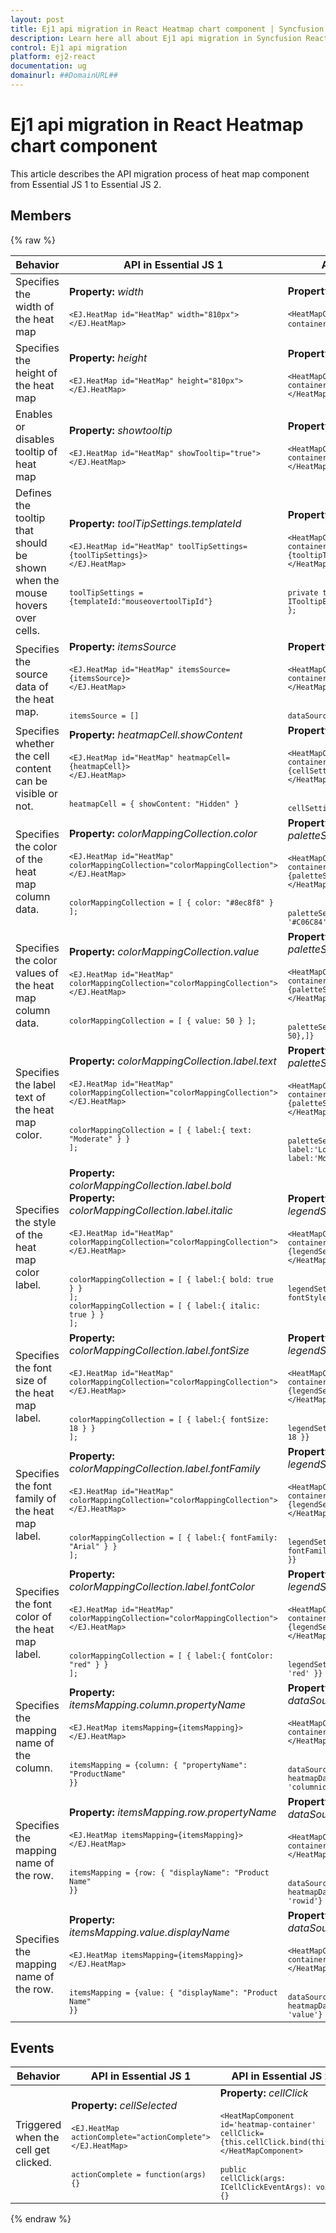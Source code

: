 ```yaml
---
layout: post
title: Ej1 api migration in React Heatmap chart component | Syncfusion
description: Learn here all about Ej1 api migration in Syncfusion React Heatmap chart component of Syncfusion Essential JS 2 and more.
control: Ej1 api migration 
platform: ej2-react
documentation: ug
domainurl: ##DomainURL##
---
```


# Ej1 api migration in React Heatmap chart component

This article describes the API migration process of heat map component from Essential JS 1 to Essential JS 2.

## Members

{% raw %}

| **Behavior** | **API in Essential JS 1** | **API in Essential JS 2** |
| --- | --- | --- |
| Specifies the width of the heat map | **Property:**  *width*<br/><br/><code>`<EJ.HeatMap id="HeatMap" width="810px">`<br/>`</EJ.HeatMap>`</code>| **Property:**  *width*<br/><br/><code>`<HeatMapComponent id='heatmap-container' width={'300px'}>`</HeatMapComponent>`</code>|
| Specifies the height of the heat map| **Property:**  *height*<br/><br/><code>`<EJ.HeatMap id="HeatMap" height="810px">`<br/>`</EJ.HeatMap>`</code>| **Property:**  *height*<br/><br/><code>`<HeatMapComponent id='heatmap-container' height={'300px'}>`<br/>`</HeatMapComponent>`</code>|
| Enables or disables tooltip of heat map| **Property:**  *showtooltip*<br/><br/><code>`<EJ.HeatMap id="HeatMap" showTooltip="true">`<br/>`</EJ.HeatMap>`</code>| **Property:**  *showTooltip*<br/><br/><code>`<HeatMapComponent id='heatmap-container' showTooltip = { true }>`<br/>`</HeatMapComponent>`</code>|
| Defines the tooltip that should be shown when the mouse hovers over cells.| **Property:**  *toolTipSettings.templateId*<br/><br/><code>`<EJ.HeatMap id="HeatMap" toolTipSettings={toolTipSettings}>`<br/>`</EJ.HeatMap>`<br> <br><code>toolTipSettings = {templateId:"mouseovertoolTipId"}</code>|**Property:**  *tooltipRender*<br/><br/><code>`<HeatMapComponent id='heatmap-container' tooltipRender={tooltipTemplate}>`<br/>`</HeatMapComponent>`<br> <br><code>private tooltipTemplate(args: ITooltipEventArgs): void { };</code>|
| Specifies the source data of the heat map.| **Property:**  *itemsSource*<br/><br/><code>`<EJ.HeatMap id="HeatMap" itemsSource={itemsSource}>`<br/>`</EJ.HeatMap>`<br> <br><code>itemsSource = []</code>| **Property:**  *dataSource*<br/><br/><code>`<HeatMapComponent id='heatmap-container' dataSource={dataSource}>`<br>`</HeatMapComponent>`<br> <br><code>dataSource = []</code>|
| Specifies whether the cell content can be visible or not.| **Property:**  *heatmapCell.showContent*<br/><br/><code>`<EJ.HeatMap id="HeatMap" heatmapCell={heatmapCell}>`<br/>`</EJ.HeatMap>`<br> <br><code>heatmapCell = { showContent: "Hidden" }</code>| **Property:**  *cellSettings.showLabel* <br><br><code>`<HeatMapComponent id='heatmap-container' cellSettings={cellSettings}>`<br>`</HeatMapComponent>`<br> <br><code>cellSettings = {showLabel: false}</code>|
| Specifies the color of the heat map column data.| **Property:**  *colorMappingCollection.color*<br/><br/><code>`<EJ.HeatMap id="HeatMap" colorMappingCollection="colorMappingCollection">`<br>`</EJ.HeatMap>`<br> <br><code>colorMappingCollection = [ { color: "#8ec8f8" } ];</code>| **Property:**  *paletteSettings.palette.color*<br/><br/><code>`<HeatMapComponent id='heatmap-container' paletteSettings={paletteSettings}>`<br>`</HeatMapComponent>`<br> <br><code>paletteSettings = {palette: [{ color: '#C06C84'},]}</code>|
| Specifies the color values of the heat map column data.| **Property:**  *colorMappingCollection.value*<br/><br/><code>`<EJ.HeatMap id="HeatMap" colorMappingCollection="colorMappingCollection">`<br>`</EJ.HeatMap>`<br> <br><code>colorMappingCollection = [ { value: 50 } ];</code>| **Property:**  *paletteSettings.palette.value*<br/><br/><code>`<HeatMapComponent id='heatmap-container' paletteSettings={paletteSettings}>`<br>`</HeatMapComponent>`<br> <br><code>paletteSettings = {palette: [{ value: 50},]}</code>|
| Specifies the label text of the heat map color.| **Property:**  *colorMappingCollection.label.text*<br/><br/><code>`<EJ.HeatMap id="HeatMap" colorMappingCollection="colorMappingCollection">`<br>`</EJ.HeatMap>`<br> <br><code>colorMappingCollection = [ { label:{ text: "Moderate" } } ];</code>| **Property:**  *paletteSettings.palette.label*<br/><br/><code>`<HeatMapComponent id='heatmap-container' paletteSettings={paletteSettings}>`<br>`</HeatMapComponent>`<br> <br><code>paletteSettings = {palette: [{ label:'Low' },{ label:'Moderate' }]}</code>|
| Specifies the style of the heat map color label.| **Property:**  *colorMappingCollection.label.bold* **Property:**  *colorMappingCollection.label.italic*<br/><br/><code>`<EJ.HeatMap id="HeatMap" colorMappingCollection="colorMappingCollection">`<br>`</EJ.HeatMap>`<br> <br><code>colorMappingCollection = [ { label:{ bold: true } } ];<br>colorMappingCollection = [ { label:{ italic: true } } ];</code>| **Property:**  *legendSettings.textStyle.fontStyle*<br/><br/><code>`<HeatMapComponent id='heatmap-container' legendSettings={legendSettings}>`<br>`</HeatMapComponent>`<br> <br><code>legendSettings = {textStyle: { fontStyle:'bold' }}</code>|
| Specifies the font size of the heat map label.| **Property:**  *colorMappingCollection.label.fontSize*<br/><br/><code>`<EJ.HeatMap id="HeatMap" colorMappingCollection="colorMappingCollection">`<br>`</EJ.HeatMap>`<br> <br><code>colorMappingCollection = [ { label:{ fontSize: 18 } } ];</code>| **Property:**  *legendSettings.textStyle.size*<br/><br/><code>`<HeatMapComponent id='heatmap-container' legendSettings={legendSettings}>`<br>`</HeatMapComponent>`<br> <br><code>legendSettings = {textStyle: { size: 18 }}</code>|
| Specifies the font family of the heat map label.| **Property:**  *colorMappingCollection.label.fontFamily*<br/><br/><code>`<EJ.HeatMap id="HeatMap" colorMappingCollection="colorMappingCollection">`<br>`</EJ.HeatMap>`<br> <br><code>colorMappingCollection = [ { label:{ fontFamily: "Arial" } } ];</code>| **Property:**  *legendSettings.textStyle.fontFamily*<br/><br/><code>`<HeatMapComponent id='heatmap-container' legendSettings={legendSettings}>`<br>`</HeatMapComponent>`<br> <br><code>legendSettings = {textStyle: { fontFamily: 'Arial' }}</code>|
| Specifies the font color of the heat map label.| **Property:**  *colorMappingCollection.label.fontColor*<br/><br/><code>`<EJ.HeatMap id="HeatMap" colorMappingCollection="colorMappingCollection">`<br>`</EJ.HeatMap>`<br> <br><code>colorMappingCollection = [ { label:{ fontColor: "red" } } ];</code>|**Property:**  *legendSettings.textStyle.fontFamily*<br/><br/><code>`<HeatMapComponent id='heatmap-container' legendSettings={legendSettings}>`<br>`</HeatMapComponent>`<br> <br><code>legendSettings = {textStyle: { color: 'red' }}</code>|
| Specifies the mapping name of the column.| **Property:**  *itemsMapping.column.propertyName*<br/><br/><code>`<EJ.HeatMap itemsMapping={itemsMapping}>`<br>`</EJ.HeatMap>`<br> <br><code>itemsMapping = {column: { "propertyName": "ProductName" }}</code>|**Property:**  *dataSource.yDataMapping*<br/><br/><code>`<HeatMapComponent id='heatmap-container' dataSource={dataSource}>`<br>`</HeatMapComponent>`<br> <br><code>dataSource = {data: heatmapData,yDataMapping: 'columnid'}</code>|
| Specifies the mapping name of the row.| **Property:**  *itemsMapping.row.propertyName*<br/><br/><code>`<EJ.HeatMap itemsMapping={itemsMapping}>`<br>`</EJ.HeatMap>`<br> <br><code>itemsMapping = {row: { "displayName": "Product Name" }}</code>|**Property:**  *dataSource.xDataMapping*<br/><br/><code>`<HeatMapComponent id='heatmap-container' dataSource={dataSource}>`<br>`</HeatMapComponent>`<br> <br><code>dataSource = {data: heatmapData,xDataMapping: 'rowid'}</code>
| Specifies the mapping name of the row.</b>| **Property:**  *itemsMapping.value.displayName*<br/><br/><code>`<EJ.HeatMap itemsMapping={itemsMapping}>`<br>`</EJ.HeatMap>`<br> <br><code>itemsMapping = {value: { "displayName": "Product Name" }}</code>| **Property:**  *dataSource.valueMapping*<br/><br/><code>`<HeatMapComponent id='heatmap-container' dataSource={dataSource}>`<br>`</HeatMapComponent>`<br> <br><code>dataSource = {data: heatmapData,valueMapping: 'value'}</code>|

## Events

| **Behavior** | **API in Essential JS 1** | **API in Essential JS 2** |
| --- | --- | --- |
| Triggered when the cell get clicked.| **Property:**  *cellSelected*<br/><br/><code>`<EJ.HeatMap actionComplete="actionComplete">`<br>`</EJ.HeatMap>`<br> <br><code>actionComplete = function(args) {}</code>|**Property:**  *cellClick*<br/><br/><code>`<HeatMapComponent id='heatmap-container' cellClick={this.cellClick.bind(this)}>`<br>`</HeatMapComponent>`<br><br><code>public cellClick(args: ICellClickEventArgs): void {} </code>|

{% endraw %}